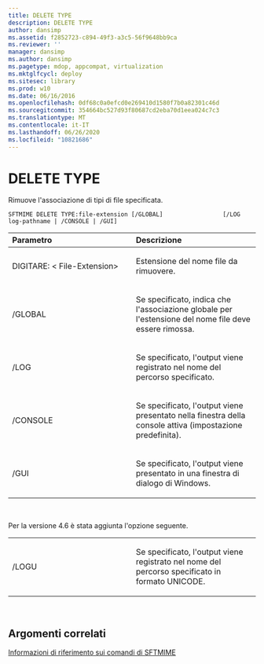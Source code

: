 ```yaml
---
title: DELETE TYPE
description: DELETE TYPE
author: dansimp
ms.assetid: f2852723-c894-49f3-a3c5-56f9648bb9ca
ms.reviewer: ''
manager: dansimp
ms.author: dansimp
ms.pagetype: mdop, appcompat, virtualization
ms.mktglfcycl: deploy
ms.sitesec: library
ms.prod: w10
ms.date: 06/16/2016
ms.openlocfilehash: 0df68c0a0efcd0e269410d1580f7b0a82301c46d
ms.sourcegitcommit: 354664bc527d93f80687cd2eba70d1eea024c7c3
ms.translationtype: MT
ms.contentlocale: it-IT
ms.lasthandoff: 06/26/2020
ms.locfileid: "10821686"
---
```

# DELETE TYPE


Rimuove l'associazione di tipi di file specificata.

`SFTMIME DELETE TYPE:file-extension [/GLOBAL]                 [/LOG log-pathname | /CONSOLE | /GUI]`

<table>
<colgroup>
<col width="50%" />
<col width="50%" />
</colgroup>
<thead>
<tr class="header">
<th align="left">Parametro</th>
<th align="left">Descrizione</th>
</tr>
</thead>
<tbody>
<tr class="odd">
<td align="left"><p>DIGITARE: &lt; File-Extension&gt;</p></td>
<td align="left"><p>Estensione del nome file da rimuovere.</p></td>
</tr>
<tr class="even">
<td align="left"><p>/GLOBAL</p></td>
<td align="left"><p>Se specificato, indica che l'associazione globale per l'estensione del nome file deve essere rimossa.</p></td>
</tr>
<tr class="odd">
<td align="left"><p>/LOG</p></td>
<td align="left"><p>Se specificato, l'output viene registrato nel nome del percorso specificato.</p></td>
</tr>
<tr class="even">
<td align="left"><p>/CONSOLE</p></td>
<td align="left"><p>Se specificato, l'output viene presentato nella finestra della console attiva (impostazione predefinita).</p></td>
</tr>
<tr class="odd">
<td align="left"><p>/GUI</p></td>
<td align="left"><p>Se specificato, l'output viene presentato in una finestra di dialogo di Windows.</p></td>
</tr>
</tbody>
</table>

 

Per la versione 4.6 è stata aggiunta l'opzione seguente.

<table>
<colgroup>
<col width="50%" />
<col width="50%" />
</colgroup>
<tbody>
<tr class="odd">
<td align="left"><p>/LOGU</p></td>
<td align="left"><p>Se specificato, l'output viene registrato nel nome del percorso specificato in formato UNICODE.</p></td>
</tr>
</tbody>
</table>

 

## Argomenti correlati


[Informazioni di riferimento sui comandi di SFTMIME](sftmime--command-reference.md)

 

 





